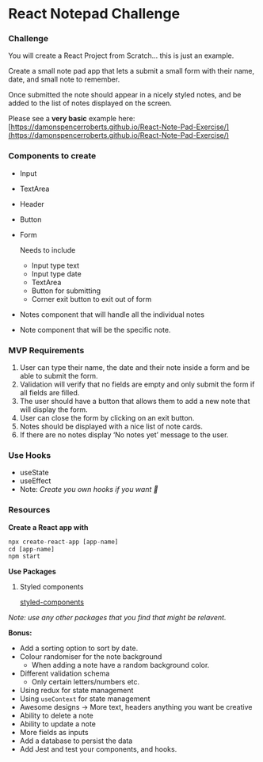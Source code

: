 # React Notepad Challenge

### Challenge

You will create a React Project from Scratch... this is just an example.

Create a small note pad app that lets a submit a small form with their name, date, and small note to remember.

Once submitted the note should appear in a nicely styled notes, and be added to the list of notes displayed on the screen.

Please see a **very basic** example here: [https://damonspencerroberts.github.io/React-Note-Pad-Exercise/](https://damonspencerroberts.github.io/React-Note-Pad-Exercise/)

### **Components to create**

- Input
- TextArea
- Header
- Button
- Form
    
    Needs to include
    
    - Input type text
    - Input type date
    - TextArea
    - Button for submitting
    - Corner exit button to exit out of form
- Notes component that will handle all the individual notes
- Note component that will be the specific note.

### **MVP Requirements**

1. User can type their name, the date and their note inside a form and be able to submit the form.
2. Validation will verify that no fields are empty and only submit the form if all fields are filled.
3. The user should have a button that allows them to add a new note that will display the form.
4. User can close the form by clicking on an exit button.
5. Notes should be displayed with a nice list of note cards.
6. If there are no notes display ‘No notes yet’ message to the user.

### Use Hooks

- useState
- useEffect
- Note: *Create you own hooks if you want 🙂*

### Resources

**Create a React app with**

```jsx
npx create-react-app [app-name]
cd [app-name]
npm start
```

**Use Packages**

1. Styled components
    
    [styled-components](https://styled-components.com/)
    

*Note: use any other packages that you find that might be relavent.*

**Bonus:**

- Add a sorting option to sort by date.
- Colour randomiser for the note background
    - When adding a note have a random background color.
- Different validation schema
    - Only certain letters/numbers etc.
- Using redux for state management
- Using `useContext` for state management
- Awesome designs → More text, headers anything you want be creative
- Ability to delete a note
- Ability to update a note
- More fields as inputs
- Add a database to persist the data
- Add Jest and test your components, and hooks.
